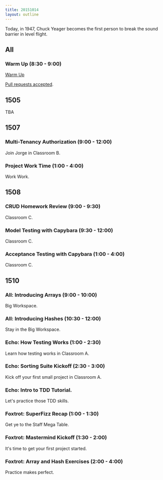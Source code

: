 ```yaml
---
title: 20151014
layout: outline
---
```


Today, in 1947, Chuck Yeager becomes the first person to break the sound barrier in level flight.

## All

### Warm Up (8:30 - 9:00)

[Warm Up](https://thewarmup.herokuapp.com)

[Pull requests accepted](https://github.com/mikedao/the-warm-up).


## 1505

TBA


## 1507

### Multi-Tenancy Authorization (9:00 - 12:00)

Join Jorge in Classroom B.

### Project Work Time (1:00 - 4:00)

Work Work.


## 1508

### CRUD  Homework Review (9:00 - 9:30)

Classroom C.

### Model Testing with Capybara (9:30 - 12:00)

Classroom C.

### Acceptance Testing with Capybara (1:00 - 4:00)

Classroom C.


## 1510

### All: Introducing Arrays (9:00 - 10:00)

Big Workspace.

### All: Introducing Hashes (10:30 - 12:00)

Stay in the Big Workspace.

### Echo: How Testing Works (1:00 - 2:30)

Learn how testing works in Classroom A.

### Echo: Sorting Suite Kickoff (2:30 - 3:00)

Kick off your first small project in Classroom A.

### Echo: Intro to TDD Tutorial.

Let's practice those TDD skills.

### Foxtrot: SuperFizz Recap (1:00 - 1:30)

Get ye to the Staff Mega Table.

### Foxtrot: Mastermind Kickoff (1:30 - 2:00)

It's time to get your first project started.

### Foxtrot: Array and Hash Exercises (2:00 - 4:00)

Practice makes perfect.
